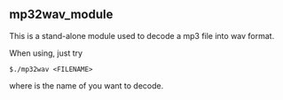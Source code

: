 ## mp32wav_module

This is a stand-alone module used to decode a mp3 file into wav format.

When using, just try

```shell
$./mp32wav <FILENAME>
```

where <FILENAME> is the name of you want to decode.

